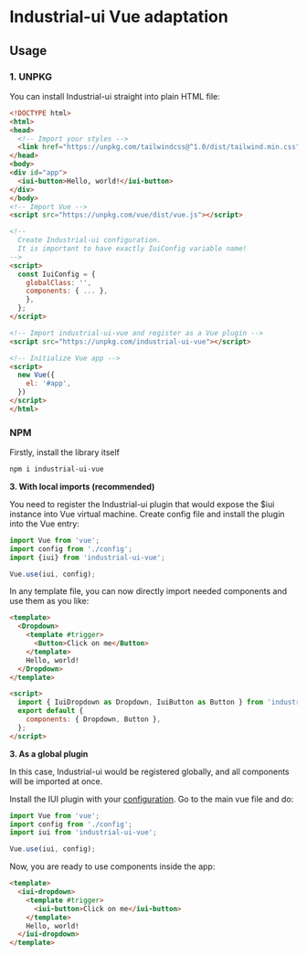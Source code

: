 # Industrial-ui Vue adaptation

## Usage

### 1. UNPKG

You can install Industrial-ui straight into plain HTML file:

```html
<!DOCTYPE html>
<html>
<head>
  <!-- Import your styles -->
  <link href="https://unpkg.com/tailwindcss@^1.0/dist/tailwind.min.css" rel="stylesheet">
</head>
<body>
<div id="app">
  <iui-button>Hello, world!</iui-button>
</div>
</body>
<!-- Import Vue -->
<script src="https://unpkg.com/vue/dist/vue.js"></script>

<!-- 
  Create Industrial-ui configuration.
  It is important to have exactly IuiConfig variable name!
-->
<script>
  const IuiConfig = {
    globalClass: '',
    components: { ... },
    },
  };
</script>

<!-- Import industrial-ui-vue and register as a Vue plugin -->
<script src="https://unpkg.com/industrial-ui-vue"></script>

<!-- Initialize Vue app -->
<script>
  new Vue({
    el: '#app',
  })
</script>
</html>
```

### NPM

Firstly, install the library itself
```bash
npm i industrial-ui-vue
```

**3. With local imports (recommended)**

You need to register the Industrial-ui plugin that would expose the
$iui instance into Vue virtual machine. Create config file and install
the plugin into the Vue entry:

```js
import Vue from 'vue';
import config from './config';
import {iui} from 'industrial-ui-vue';

Vue.use(iui, config);
```

In any template file, you can now directly import needed components 
and use them as you like:

```html
<template>
  <Dropdown>
    <template #trigger>
      <Button>Click on me</Button>
    </template>
    Hello, world!
  </Dropdown>
</template>

<script>
  import { IuiDropdown as Dropdown, IuiButton as Button } from 'industrial-ui-vue';
  export default {
    components: { Dropdown, Button },
  };
</script>
``` 

**3. As a global plugin**

In this case, Industrial-ui would be registered globally, 
and all components will be imported at once.

Install the IUI plugin with your [configuration](https://industrial-ui.com/docs/configuration). 
Go to the main vue file and do:
```js
import Vue from 'vue';
import config from './config';
import iui from 'industrial-ui-vue';

Vue.use(iui, config);
```

Now, you are ready to use components inside the app:
 
```html
<template>
  <iui-dropdown>
    <template #trigger>
      <iui-button>Click on me</iui-button>
    </template>
    Hello, world!
  </iui-dropdown>
</template>
```
